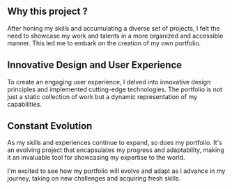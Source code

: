 ## Why this project ?

After honing my skills and accumulating a diverse set of projects, I felt the need to showcase my work and talents in a more organized and accessible manner. This led me to embark on the creation of my own portfolio.

## Innovative Design and User Experience

To create an engaging user experience, I delved into innovative design principles and implemented cutting-edge technologies. The portfolio is not just a static collection of work but a dynamic representation of my capabilities.

## Constant Evolution

As my skills and experiences continue to expand, so does my portfolio. It's an evolving project that encapsulates my progress and adaptability, making it an invaluable tool for showcasing my expertise to the world.

I'm excited to see how my portfolio will evolve and adapt as I advance in my journey, taking on new challenges and acquiring fresh skills.